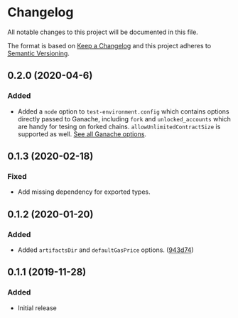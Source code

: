 # Changelog
All notable changes to this project will be documented in this file.

The format is based on [Keep a Changelog](http://keepachangelog.com/en/1.0.0/)
and this project adheres to [Semantic Versioning](http://semver.org/spec/v2.0.0.html).


## 0.2.0 (2020-04-6)
### Added
- Added a `node` option to `test-environment.config` which contains options directly passed to Ganache, including `fork` and `unlocked_accounts` which are handy for tesing on forked chains. `allowUnlimitedContractSize` is supported as well. [See all Ganache options](https://github.com/trufflesuite/ganache-cli).

## 0.1.3 (2020-02-18)
### Fixed
 * Add missing dependency for exported types.

## 0.1.2 (2020-01-20)
### Added
 * Added `artifactsDir` and `defaultGasPrice` options. ([943d74](https://github.com/OpenZeppelin/openzeppelin-test-environment/commit/943d74))

## 0.1.1 (2019-11-28)
### Added

 * Initial release
